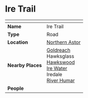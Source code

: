 # Ire Trail

| []() | |
| --- | --- |
| **Name** | Ire Trail |
| **Type** | Road |
| **Location** | [Northern Astor](../regions/northern-astor.md) |
| **Nearby Places** | [Goldreach](../../civilisations/kingdom-of-astor/SETTLEMENTS/GOLDREACH/README.md)<br />Hawksglass<br />[Hawkswood](../forests/hawkswood.md)<br />[Ire Water](../rivers-lakes/ire-water.md)<br />Iredale<br />[River Humar](../rivers-lakes/river-humar.md) |
| **People** | |
